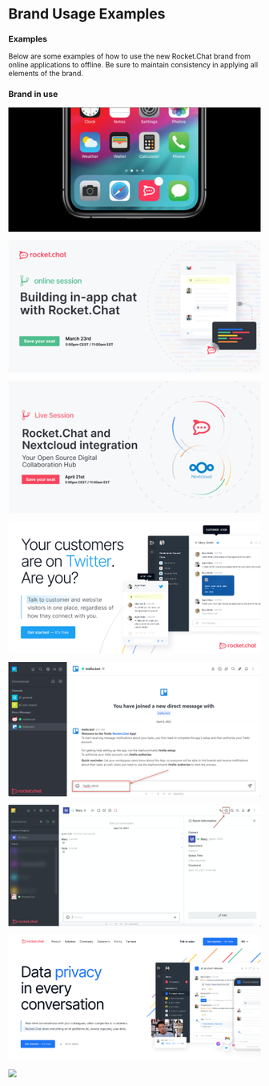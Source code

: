 # Brand Usage Examples

### Examples

Below are some examples of how to use the new Rocket.Chat brand from online applications to offline. Be sure to maintain consistency in applying all elements of the brand.

### Brand in use

![](../../.gitbook/assets/01.jpg)

![](<../../.gitbook/assets/image (1243).png>)

![](<../../.gitbook/assets/image (1107).png>)

![](<../../.gitbook/assets/image (1118).png>)

![](<../../.gitbook/assets/image (660).png>)

![](<../../.gitbook/assets/image (316).png>)

![](<../../.gitbook/assets/image (750).png>)

![](<../../.gitbook/assets/image (1270).png>)
